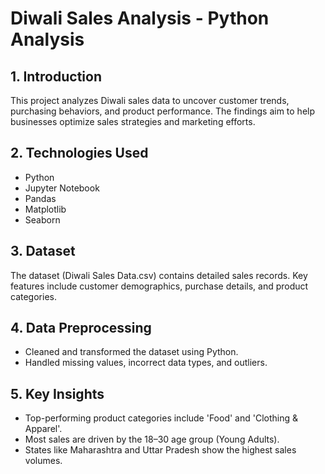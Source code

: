 # Diwali Sales Analysis - Python Analysis

## 1. Introduction
This project analyzes Diwali sales data to uncover customer trends, purchasing behaviors, and product performance. The findings aim to help businesses optimize sales strategies and marketing efforts.

## 2. Technologies Used
- Python
- Jupyter Notebook
- Pandas
- Matplotlib
- Seaborn

## 3. Dataset
The dataset (Diwali Sales Data.csv) contains detailed sales records. Key features include customer demographics, purchase details, and product categories.

## 4. Data Preprocessing
- Cleaned and transformed the dataset using Python.
- Handled missing values, incorrect data types, and outliers.

## 5. Key Insights
- Top-performing product categories include 'Food' and 'Clothing & Apparel'.
- Most sales are driven by the 18–30 age group (Young Adults).
- States like Maharashtra and Uttar Pradesh show the highest sales volumes.


